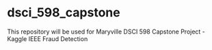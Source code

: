 # dsci_598_capstone
This repository will be used for Maryville DSCI 598 Capstone Project - Kaggle IEEE Fraud Detection 
